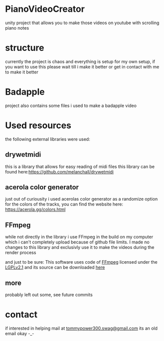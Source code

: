 # PianoVideoCreator

unity project that allows you to make those videos on youtube with scrolling piano notes

# structure 
currently the project is chaos and everything is setup for my own setup, if you want to use this please wait till i make it better or get in contact with me to make it better

# Badapple
project also contains some files i used to make a badapple video


# Used resources 
the following external libraries were used:
## drywetmidi
this is a library that allows for easy reading of midi files
this library can be found here:https://github.com/melanchall/drywetmidi
## acerola color generator
just out of curiousity i used acerolas color generator as a randomize option for the colors of the tracks, you can find the website here: https://acerola.gg/colors.html
## FFmpeg
while not directly in the library i use FFmpeg in the build on my computer which i can't completely upload because of github file limits. I made no changes to this library and exclusivly use it to make the videos during the render process

and just to be sure:
This software uses code of <a href=http://ffmpeg.org>FFmpeg</a> licensed under the <a href=http://www.gnu.org/licenses/old-licenses/lgpl-2.1.html>LGPLv2.1</a> and its source can be downloaded <a href=link_to_your_sources>here</a>

## more
probably left out some, see future commits

# contact
if interested in helping mail at tommypower300.swag@gmail.com its an old email okay -_-
